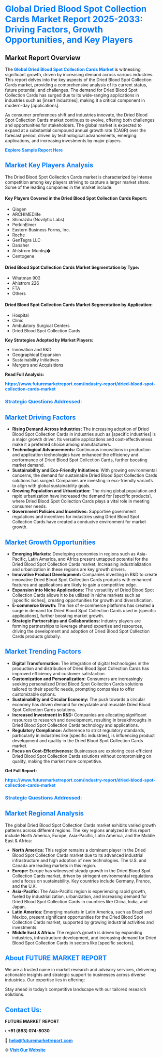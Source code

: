 <h1 style="color: #007BFF;">Global Dried Blood Spot Collection Cards Market Report 2025-2033: Driving Factors, Growth Opportunities, and Key Players</h1>

<section id="overview">
<h2>Market Report Overview</h2>
<p>The <a href="https://www.futuremarketreport.com/industry-report/dried-blood-spot-collection-cards-market" style="color: #007BFF; text-decoration: none;"><strong>Global Dried Blood Spot Collection Cards Market</strong></a> is witnessing significant growth, driven by increasing demand across various industries. This report delves into the key aspects of the Dried Blood Spot Collection Cards market, providing a comprehensive analysis of its current status, future potential, and challenges. The demand for Dried Blood Spot Collection Cards has surged due to its wide-ranging applications in industries such as [insert industries], making it a critical component in modern-day [applications].</p>
<p>As consumer preferences shift and industries innovate, the Dried Blood Spot Collection Cards market continues to evolve, offering both challenges and opportunities for stakeholders. The global market is expected to expand at a substantial compound annual growth rate (CAGR) over the forecast period, driven by technological advancements, emerging applications, and increasing investments by major players.</p>
</section>

<section id="overview">
<p><a href="https://www.futuremarketreport.com/request-sample/reportId=124950" style="color: #007BFF; text-decoration: none;"><strong>Explore Sample Report Here</strong></a></p>
</section>

<section id="key-players">
<h2 style="color: #007BFF;">Market Key Players Analysis</h2>
<p>The Dried Blood Spot Collection Cards market is characterized by intense competition among key players striving to capture a larger market share. Some of the leading companies in the market include:</p>
<h4>Key Players Covered in the Dried Blood Spot Collection Cards Report:</h4>
<ul><li>Qiagen</li><li>ARCHIMEDlife</li><li>Shimazdu (Novilytic Labs)</li><li>PerkinElmer</li><li>Eastern Business Forms, Inc.</li><li>Roche</li><li>GenTegra LLC</li><li>Danaher</li><li>Ahlstrom-Munksj�</li><li>Centogene</li></ul>
<h4>Dried Blood Spot Collection Cards Market Segmentation by Type:</h4>
<ul><li>Whatman 903</li><li>Ahlstrom 226</li><li>FTA</li><li>Others</li></ul>

<h4>Dried Blood Spot Collection Cards Market Segmentation by Application:</h4>
<ul><li>Hospital</li><li>Clinic</li><li>Ambulatory Surgical Centers</li><li>Dried Blood Spot Collection Cards</li></ul>
<p><strong>Key Strategies Adopted by Market Players:</strong></p>
<ul>
<li>Innovation and R&D</li>
<li>Geographical Expansion</li>
<li>Sustainability Initiatives</li>
<li>Mergers and Acquisitions</li>
</ul>
</section>

<section>
<p><strong>Read Full Analysis: </strong></p><a href="https://www.futuremarketreport.com/industry-report/dried-blood-spot-collection-cards-market" style="color: #007BFF; text-decoration: none;"><strong>https://www.futuremarketreport.com/industry-report/dried-blood-spot-collection-cards-market</strong></a>
<h3 style="color: #007BFF;">Strategic Questions Addressed:</h3>
</section>

<section id="driving-factors">
<h2 style="color: #007BFF;">Market Driving Factors</h2>
<ul>
<li><strong>Rising Demand Across Industries:</strong> The increasing adoption of Dried Blood Spot Collection Cards in industries such as [specific industries] is a major growth driver. Its versatile applications and cost-effectiveness make it a preferred choice among manufacturers.</li>
<li><strong>Technological Advancements:</strong> Continuous innovations in production and application technologies have enhanced the efficiency and performance of Dried Blood Spot Collection Cards, further boosting market demand.</li>
<li><strong>Sustainability and Eco-Friendly Initiatives:</strong> With growing environmental concerns, the demand for sustainable Dried Blood Spot Collection Cards solutions has surged. Companies are investing in eco-friendly variants to align with global sustainability goals.</li>
<li><strong>Growing Population and Urbanization:</strong> The rising global population and rapid urbanization have increased the demand for [specific products], where Dried Blood Spot Collection Cards plays a vital role in meeting consumer needs.</li>
<li><strong>Government Policies and Incentives:</strong> Supportive government regulations and incentives for industries using Dried Blood Spot Collection Cards have created a conducive environment for market growth.</li>
</ul>
</section>

<section id="growth-opportunities">
<h2 style="color: #007BFF;">Market Growth Opportunities</h2>
<ul>
<li><strong>Emerging Markets:</strong> Developing economies in regions such as Asia-Pacific, Latin America, and Africa present untapped potential for the Dried Blood Spot Collection Cards market. Increasing industrialization and urbanization in these regions are key growth drivers.</li>
<li><strong>Innovative Product Development:</strong> Companies investing in R&D to create innovative Dried Blood Spot Collection Cards products with enhanced features and applications are likely to gain a competitive edge.</li>
<li><strong>Expansion into Niche Applications:</strong> The versatility of Dried Blood Spot Collection Cards allows it to be utilized in niche markets such as [specific niches], creating opportunities for growth and diversification.</li>
<li><strong>E-commerce Growth:</strong> The rise of e-commerce platforms has created a surge in demand for Dried Blood Spot Collection Cards used in [specific applications], further boosting market growth.</li>
<li><strong>Strategic Partnerships and Collaborations:</strong> Industry players are forming partnerships to leverage shared expertise and resources, driving the development and adoption of Dried Blood Spot Collection Cards products globally.</li>
</ul>
</section>

<section id="trending-factors">
<h2 style="color: #007BFF;">Market Trending Factors</h2>
<ul>
<li><strong>Digital Transformation:</strong> The integration of digital technologies in the production and distribution of Dried Blood Spot Collection Cards has improved efficiency and customer satisfaction.</li>
<li><strong>Customization and Personalization:</strong> Consumers are increasingly seeking personalized Dried Blood Spot Collection Cards solutions tailored to their specific needs, prompting companies to offer customizable options.</li>
<li><strong>Sustainability and Circular Economy:</strong> The push towards a circular economy has driven demand for recyclable and reusable Dried Blood Spot Collection Cards solutions.</li>
<li><strong>Increased Investment in R&D:</strong> Companies are allocating significant resources to research and development, resulting in breakthroughs in Dried Blood Spot Collection Cards technology and applications.</li>
<li><strong>Regulatory Compliance:</strong> Adherence to strict regulatory standards, particularly in industries like [specific industries], is influencing product development and quality in the Dried Blood Spot Collection Cards market.</li>
<li><strong>Focus on Cost-Effectiveness:</strong> Businesses are exploring cost-efficient Dried Blood Spot Collection Cards solutions without compromising on quality, making the market more competitive.</li>
</ul>
</section>

<section>
<p><strong>Get Full Report: </strong></p><a href="https://www.futuremarketreport.com/industry-report/dried-blood-spot-collection-cards-market" style="color: #007BFF; text-decoration: none;"><strong>https://www.futuremarketreport.com/industry-report/dried-blood-spot-collection-cards-market</strong></a>
<h3 style="color: #007BFF;">Strategic Questions Addressed:</h3>
</section>


<section id="regional-analysis">
<h2 style="color: #007BFF;">Market Regional Analysis</h2>
<p>The global Dried Blood Spot Collection Cards market exhibits varied growth patterns across different regions. The key regions analyzed in this report include North America, Europe, Asia-Pacific, Latin America, and the Middle East & Africa:</p>
<ul>
<li><strong>North America:</strong> This region remains a dominant player in the Dried Blood Spot Collection Cards market due to its advanced industrial infrastructure and high adoption of new technologies. The U.S. and Canada are leading markets in this region.</li>
<li><strong>Europe:</strong> Europe has witnessed steady growth in the Dried Blood Spot Collection Cards market, driven by stringent environmental regulations and a focus on sustainability. Key countries include Germany, France, and the U.K.</li>
<li><strong>Asia-Pacific:</strong> The Asia-Pacific region is experiencing rapid growth, fueled by industrialization, urbanization, and increasing demand for Dried Blood Spot Collection Cards in countries like China, India, and Japan.</li>
<li><strong>Latin America:</strong> Emerging markets in Latin America, such as Brazil and Mexico, present significant opportunities for the Dried Blood Spot Collection Cards market, supported by growing industrial activities and investments.</li>
<li><strong>Middle East & Africa:</strong> The region’s growth is driven by expanding industries, infrastructure development, and increasing demand for Dried Blood Spot Collection Cards in sectors like [specific sectors].</li>
</ul>
</section>

<footer>
<h2 style="color: #007BFF;">About FUTURE MARKET REPORT</h2>
<p>We are a trusted name in market research and advisory services, delivering actionable insights and strategic support to businesses across diverse industries. Our expertise lies in offering:</p>

<p>Stay ahead in today’s competitive landscape with our tailored research solutions.</p>

<h2 style="color: #007BFF;">Contact Us:</h2>
<p><strong>FUTURE MARKET REPORT</strong></p>
<p>📞 <strong>+91 (883) 074-8030</strong></p>
<p>📧 <strong><a href="mailto:help@futuremarketreport.com" style="color: #007BFF;">help@futuremarketreport.com</a></strong></p>
<p>🌐 <strong><a href="https://www.futuremarketreport.com/" style="color: #007BFF;">Visit Our Website</a></strong></p>
</footer>